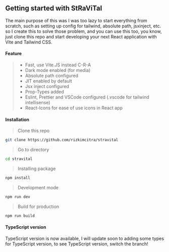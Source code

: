 ## Getting started with StRaViTal

The main purpose of this was I was too lazy to start everything from scratch, such as setting up config for tailwind, absolute path, jsxinject, etc.
so I create this to solve those problem, and you can use this too, you know, just clone this repo and start developing your next React application with Vite and Tailwind CSS.

#### Feature

> - Fast, use Vite.JS instead C-R-A
> - Dark mode enabled (for media)
> - Absolute path configured
> - JIT enabled by default
> - Jsx inject configured
> - Prop-Types added
> - Eslint, Prettier and VSCode configured (.vscode for tailwind intellisense)
> - React-Icons for ease of use icons in React app

#### Installation

> Clone this repo

```bash
git clone https://github.com/rizkimcitra/stravital
```

> Go to directory

```bash
cd stravital
```

> Installing package

```bash
npm install
```

> Development mode

```bash
npm run dev
```

> Build for production

```bash
npm run build
```

#### TypeScript version

TypeScript version is now available, I will update soon to adding some types for TypeScript version, to see TypeScript version, switch the branch!
